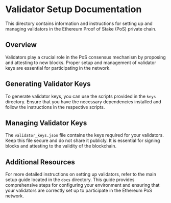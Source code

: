 # Validator Setup Documentation

This directory contains information and instructions for setting up and managing validators in the Ethereum Proof of Stake (PoS) private chain.

## Overview

Validators play a crucial role in the PoS consensus mechanism by proposing and attesting to new blocks. Proper setup and management of validator keys are essential for participating in the network.

## Generating Validator Keys

To generate validator keys, you can use the scripts provided in the `keys` directory. Ensure that you have the necessary dependencies installed and follow the instructions in the respective scripts.

## Managing Validator Keys

The `validator_keys.json` file contains the keys required for your validators. Keep this file secure and do not share it publicly. It is essential for signing blocks and attesting to the validity of the blockchain.

## Additional Resources

For more detailed instructions on setting up validators, refer to the main setup guide located in the `docs` directory. This guide provides comprehensive steps for configuring your environment and ensuring that your validators are correctly set up to participate in the Ethereum PoS network.